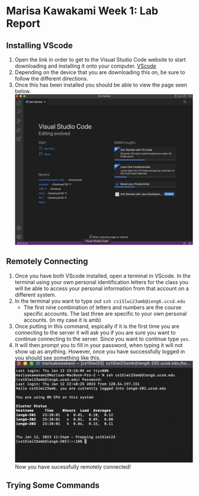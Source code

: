 # Marisa Kawakami Week 1: Lab Report 

## Installing VScode 
1. Open the link in order to get to the Visual Studio Code website to start downloading and installing it onto your computer. 
[VScode](https://code.visualstudio.com/)
2. Depending on the device that you are downloading this on, be sure to follow the different directions. 
4. Once this has been installed you should be able to view the page seen below. 
![Image](VSCstarterpage.png)

## Remotely Connecting 
1. Once you have both VScode installed, open a terminal in VScode. In the terminal using your own personal identification letters for the class you will be able to access your personal information from that account on a different system. 
2. In the terminal you want to type out `ssh cs15lwi23amb@ieng6.ucsd.edu`
   - The first nine combination of letters and numbers are the course specific accounts. The last three are specific to your own personal accounts. (in my case it is amb)
4. Once putting in this command, espically if it is the first time you are connecting to the server it will ask you if you are sure you want to continue connecting to the server. Since you want to continue type `yes`.
5. It will then prompt you to fill in your password, when typing it will not show up as anything. However, once you have successfully logged in you should see something like this. 
![Image](RemotelyConnecting.png)
Now you have sucessfully remotely connected! 
## Trying Some Commands 



